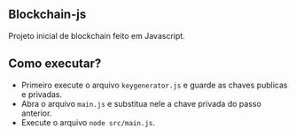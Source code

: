 ## Blockchain-js

Projeto inicial de blockchain feito em Javascript.

## Como executar?
- Primeiro execute o arquivo ``` keygenerator.js ``` e guarde as chaves publicas e privadas.
- Abra o arquivo ``` main.js ``` e substitua nele a chave privada do passo anterior.
- Execute o arquivo ``` node src/main.js ```.
